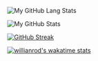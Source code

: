 ![My GitHub Lang Stats](https://github-stats.agentbot.xyz/api/top-langs/?username=jeremu2907&theme=codeSTACKr&layout=compact)

![My GitHub Stats](https://github-stats.agentbot.xyz/api?username=jeremu2907&count_private=true&show_icons=true&theme=codeSTACKr)

[![GitHub Streak](https://github-readme-streak-stats.herokuapp.com?user=jeremu2907&theme=java-dark&hide_border=true&mode=weekly&background=041119&currStreakNum=DDDDDD&sideNums=DDDDDD&dates=DDDDDD&ring=07AADD&sideLabels=DD7100&currStreakLabel=DD7100&stroke=DD7100)](https://git.io/streak-stats)

[![willianrod's wakatime stats](https://github-readme-stats.vercel.app/api/wakatime?username=jeremu2907)](https://github.com/anuraghazra/github-readme-stats)
